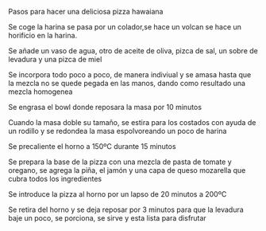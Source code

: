 Pasos para hacer una deliciosa pizza hawaiana

Se coge la harina se pasa por un colador,se hace un volcan se hace un horificio en la harina.

Se añade  un vaso de agua, otro de aceite de oliva, pizca de sal, un sobre de levadura y una pizca de miel

Se incorpora todo poco a poco, de manera indiviual y se amasa hasta que la mezcla no se quede pegada en las manos, dando como resultado una mezcla homogenea

Se engrasa el bowl donde reposara la masa por 10 minutos

Cuando la masa doble su tamaño, se estira para los costados con ayuda de un rodillo y se redondea la masa espolvoreando un poco de harina

Se precaliente el horno a 150ºC durante 15 minutos 

Se  prepara la base de la pizza  con una mezcla de pasta de tomate y oregano, se agrega la piña, el jamón y una capa de queso mozarella que cubra todos los ingredientes

Se introduce la pizza al horno por un lapso de 20 minutos a 200ºC

Se retira del horno y se deja reposar por 3 minutos para que la levadura baje un poco, se porciona, se sirve y esta lista para disfrutar